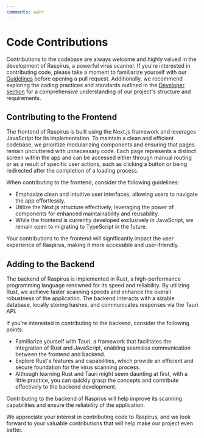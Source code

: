 ```yaml
---
comments: wahr
---
```


# Code Contributions

Contributions to the codebase are always welcome and highly valued in the development of Raspirus, a powerful virus scanner. If you're interested in contributing code, please take a moment to familiarize yourself with our [Guidelines](CODE_OF_CONDUCT.md) before opening a pull request. Additionally, we recommend exploring the coding practices and standards outlined in the [Developer section](/developers/index.md) for a comprehensive understanding of our project's structure and requirements.

## Contributing to the Frontend

The frontend of Raspirus is built using the Next.js framework and leverages JavaScript for its implementation. To maintain a clean and efficient codebase, we prioritize modularizing components and ensuring that pages remain uncluttered with unnecessary code. Each page represents a distinct screen within the app and can be accessed either through manual routing or as a result of specific user actions, such as clicking a button or being redirected after the completion of a loading process.

When contributing to the frontend, consider the following guidelines:

- Emphasize clean and intuitive user interfaces, allowing users to navigate the app effortlessly.
- Utilize the Next.js structure effectively, leveraging the power of components for enhanced maintainability and reusability.
- While the frontend is currently developed exclusively in JavaScript, we remain open to migrating to TypeScript in the future.

Your contributions to the frontend will significantly impact the user experience of Raspirus, making it more accessible and user-friendly.

## Adding to the Backend

The backend of Raspirus is implemented in Rust, a high-performance programming language renowned for its speed and reliability. By utilizing Rust, we achieve faster scanning speeds and enhance the overall robustness of the application. The backend interacts with a sizable database, locally storing hashes, and communicates responses via the Tauri API.

If you're interested in contributing to the backend, consider the following points:

- Familiarize yourself with Tauri, a framework that facilitates the integration of Rust and JavaScript, enabling seamless communication between the frontend and backend.
- Explore Rust's features and capabilities, which provide an efficient and secure foundation for the virus scanning process.
- Although learning Rust and Tauri might seem daunting at first, with a little practice, you can quickly grasp the concepts and contribute effectively to the backend development.

Contributing to the backend of Raspirus will help improve its scanning capabilities and ensure the reliability of the application.

We appreciate your interest in contributing code to Raspirus, and we look forward to your valuable contributions that will help make our project even better.